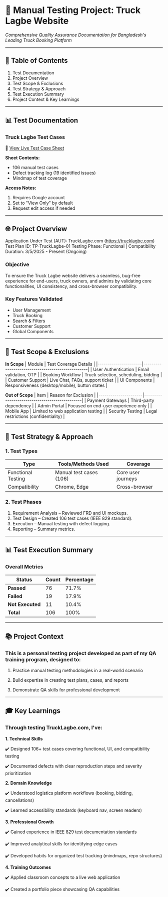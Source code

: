 # 🚛 Manual Testing Project: Truck Lagbe Website
*Comprehensive Quality Assurance Documentation for Bangladesh's Leading Truck Booking Platform*  

---

## 📜 Table of Contents
1. Test Documentation
2. Project Overview
3. Test Scope & Exclusions
4. Test Strategy & Approach
5. Test Execution Summary
6. Project Context & Key Learnings

---

## 📊 Test Documentation

### Truck Lagbe Test Cases
🔗 [View Live Test Case Sheet](https://docs.google.com/spreadsheets/d/1E1uTlKUjw9zoMBcSWBy8dG-ALCkYALyLnFu_yu9Lv3g/edit?usp=sharing)

**Sheet Contents:**
- 106 manual test cases
- Defect tracking log (19 identified issues)
- Mindmap of test coverage

**Access Notes:**
1. Requires Google account
2. Set to "View Only" by default
3. Request edit access if needed
---

## 🌐 Project Overview
Application Under Test (AUT): TruckLagbe.com (https://trucklagbe.com)  
Test Plan ID: TP-TruckLagbe-01
Testing Phase: Functional | Compatibility   
Duration: 3/5/2025 - Present (Ongoing) 

### Objective 
To ensure the Truck Lagbe website delivers a seamless, bug-free experience for end-users, truck owners, and admins by validating core functionalities, UI consistency, and cross-browser compatibility.  

### Key Features Validated
- User Management
- Truck Booking
- Search & Filters
- Customer Support
- Global Components

---

## 🎯 Test Scope & Exclusions

**In Scope**
| Module               | Test Coverage Details                             |
|----------------------|--------------------------------------------------|
| User Authentication  | Email validation, OTP                         |
| Booking Workflow     | Truck selection, scheduling, bidding           |
| Customer Support     | Live Chat, FAQs, support ticket               |
| UI Components        | Responsiveness (desktop/mobile), button states  |

**Out of Scope**
| Item                 | Reason for Exclusion                          |
|----------------------|-----------------------------------------------|
| Payment Gateways     | Third-party dependency                       |
| Admin Portal         | Focused on end-user experience only          |
| Mobile App           | Limited to web application testing           |
| Security Testing     | Legal restrictions (confidentiality)        |

---

## 🔬 Test Strategy & Approach

### 1. Test Types 
| Type                | Tools/Methods Used          | Coverage          |
|---------------------|----------------------------|-------------------|
| Functional Testing  | Manual test cases (106)     | Core user journeys|
| Compatibility       | Chrome, Edge                 | Cross-browser     |

### 2. Test Phases  
1. Requirement Analysis – Reviewed FRD and UI mockups.  
2. Test Design – Created 106 test cases (IEEE 829 standard).  
3. Execution – Manual testing with defect logging.  
4. Reporting – Summary metrics.

---

## 📊 Test Execution Summary

### **Overall Metrics**  
| Status         | Count | Percentage |
|----------------|-------|------------|
| **Passed**     | 76    | 71.7%      |
| **Failed**     | 19    | 17.9%      |
| **Not Executed** | 11    | 10.4%      |
| **Total**      | 106   | 100%       |

---

## 📚 Project Context

### This is a personal testing project developed as part of my QA training program, designed to:

1. Practice manual testing methodologies in a real-world scenario

2. Build expertise in creating test plans, cases, and reports

3. Demonstrate QA skills for professional development

---

## 🎓 Key Learnings

### Through testing TruckLagbe.com, I've:

**1. Technical Skills**

✔️ Designed 106+ test cases covering functional, UI, and compatibility testing

✔️ Documented defects with clear reproduction steps and severity prioritization

**2. Domain Knowledge**

✔️ Understood logistics platform workflows (booking, bidding, cancellations)

✔️ Learned accessibility standards (keyboard nav, screen readers)

**3. Professional Growth**

✔️ Gained experience in IEEE 829 test documentation standards

✔️ Improved analytical skills for identifying edge cases

✔️ Developed habits for organized test tracking (mindmaps, repo structures)

**4. Training Outcomes**

✔️ Applied classroom concepts to a live web application

✔️ Created a portfolio piece showcasing QA capabilities



